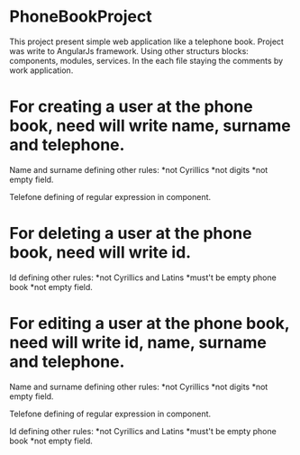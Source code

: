 # PhoneBookProject

This project present simple web application like a telephone book.
Project was write to AngularJs framework.
Using other structurs blocks: components, modules, services.
In the each file staying the comments by work application.

# For creating a user at the phone book, need will write name, surname and telephone.

Name and surname defining other rules:
 *not Cyrillics
 *not digits
 *not empty field.
 
Telefone defining of regular expression in component.

# For deleting a user at the phone book, need will write id.

Id defining other rules:
 *not Cyrillics and Latins
 *must't be empty phone book
 *not empty field.
 
 # For editing a user at the phone book, need will write id, name, surname and telephone.
 
 Name and surname defining other rules:
 *not Cyrillics
 *not digits
 *not empty field.
 
 Telefone defining of regular expression in component.
 
 Id defining other rules:
 *not Cyrillics and Latins
 *must't be empty phone book
 *not empty field.
